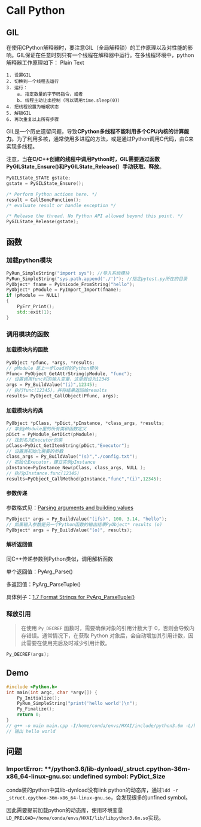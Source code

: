 # Call Python

## GIL

在使用CPython解释器时，要注意GIL（全局解释锁）的工作原理以及对性能的影响。GIL保证在任意时刻只有一个线程在解释器中运行。在多线程环境中，python解释器工作原理如下： Plain Text

```text
1. 设置GIL
2. 切换到一个线程去运行
3. 运行：
    a. 指定数量的字节码指令，或者
    b. 线程主动让出控制（可以调用time.sleep(0)）
4. 把线程设置为睡眠状态
5. 解锁GIL
6. 再次重复以上所有步骤
```

GIL是一个历史遗留问题，导致**CPython多线程不能利用多个CPU内核的计算能力**。为了利用多核，通常使用多进程的方法，或是通过Python调用C代码，由C来实现多线程。

注意，当**在C/C++创建的线程中调用Python时，GIL需要通过函数PyGILState_Ensure()和PyGILState_Release(）手动获取、释放**。 

```C++
PyGILState_STATE gstate;
gstate = PyGILState_Ensure();

/* Perform Python actions here. */
result = CallSomeFunction();
/* evaluate result or handle exception */

/* Release the thread. No Python API allowed beyond this point. */
PyGILState_Release(gstate);
```

## 函数

### 加载python模块

```c++
PyRun_SimpleString("import sys"); //导入系统模块
PyRun_SimpleString("sys.path.append('./')"); //指定pytest.py所在的目录
PyObject* fname = PyUnicode_FromString("hello");
PyObject* pModule = PyImport_Import(fname);
if (pModule == NULL)
{
    PyErr_Print();
    std::exit(1);
}
```

### 调用模块的函数

#### 加载模块内的函数

```c++
PyObject *pfunc, *args, *results;
// pModule 是上一步load好的Python模块
Pfunc= PyObject_GetAttrString(pModule, "func");
// 设置调用func时的输入变量，这里假设为12345
args = Py_BuildValue("(i)",12345); 
// 执行func(12345)，并将结果返回给results
results= PyObject_CallObject(Pfunc, args); 
```

#### 加载模块内的类

```c++
PyObject *pClass, *pDict,*pInstance, *class_args, *results;
// 拿到pModule里的所有类和函数定义
pDict = PyModule_GetDict(pModule); 
// 找到名为Executor的类
pClass=PyDict_GetItemString(pDict,"Executor"); 
// 设置类初始化需要的参数
class_args = Py_BuildValue("(s)","./config.txt"); 
// 初始化Executor，建立实例pInstance
pInstance=PyInstance_New(pClass, class_args, NULL ); 
// 执行pInstance.func(12345)
results=PyObject_CallMethod(pInstance,"func","(i)",12345); 
```

#### 参数传递

参数格式见：[Parsing arguments and building values](https://link.zhihu.com/?target=https%3A//docs.python.org/2/c-api/arg.html)

```c++
PyObject* args = Py_BuildValue("(ifs)", 100, 3.14, "hello");
// 如果输入参数是另一个Python函数的输出结果PyObject* results (o)
PyObject* args = Py_BuildValue("(o)", results);
```

#### 解析返回值

同C++传递参数到Python类似，调用解析函数

单个返回值：PyArg_Parse()

多返回值：PyArg_ParseTuple()

具体例子：[1.7 Format Strings for PyArg_ParseTuple()](https://link.zhihu.com/?target=https%3A//docs.python.org/2.0/ext/parseTuple.html)

### 释放引用

> 在使用 `Py_DECREF` 函数时，需要确保对象的引用计数大于 0，否则会导致内存错误。通常情况下，在获取 Python 对象后，会自动增加其引用计数，因此需要在使用完后及时减少引用计数。

```c++
Py_DECREF(args);
```



## Demo

```c++
#include <Python.h>
int main(int argc, char *argv[]) {
    Py_Initialize();
    PyRun_SimpleString("print('hello world')\n");
    Py_Finalize();
    return 0;
}
// g++ -o main main.cpp -I/home/conda/envs/HXAI/include/python3.6m -L/home/conda/envs/HXAI/lib/ -lpython3.6m
// 输出 hello world
```



## 问题

### ImportError: **/python3.6/lib-dynload/_struct.cpython-36m-x86_64-linux-gnu.so: undefined symbol: PyDict_Size

conda装的python中其lib-dynload没有link python的动态库，通过`ldd -r _struct.cpython-36m-x86_64-linux-gnu.so`，会发现很多的unfined symbol。

因此需要提前加载python的动态库，使用环境变量`LD_PRELOAD=/home/conda/envs/HXAI/lib/libpython3.6m.so`实现。

